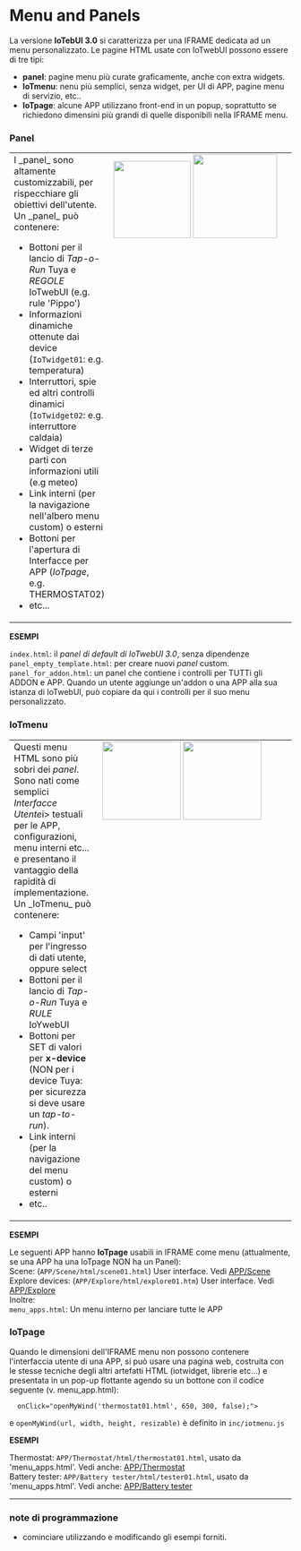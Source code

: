 # Menu and Panels
La versione **IoTebUI 3.0** si caratterizza per una IFRAME dedicata ad un menu personalizzato.
Le pagine HTML usate con IoTwebUI possono essere di tre tipi:
* **panel**: pagine menu più curate graficamente, anche con extra widgets.
* **IoTmenu**: nenu più semplici, senza widget, per UI di APP, pagine menu di servizio, etc..
* **IoTpage**: alcune APP utilizzano front-end in un popup, soprattutto se richiedono dimensini più grandi di quelle disponibili nella IFRAME menu. 

### Panel
<table><tr><td>
  I _panel_ sono altamente customizzabili, per rispecchiare gli obiettivi dell'utente. <br>
Un _panel_ può contenere:
  
* Bottoni per il lancio di _Tap-o-Run_ Tuya e _REGOLE_ IoTwebUI (e.g. rule 'Pippo')
* Informazioni dinamiche ottenute dai device (`IoTwidget01`: e.g. temperatura)
* Interruttori, spie ed altri controlli dinamici (`IoTwidget02`: e.g. interruttore caldaia)
* Widget di terze parti con informazioni utili (e.g meteo)
* Link interni (per la navigazione nell'albero menu custom) o esterni
* Bottoni per l'apertura di Interfacce per APP (_IoTpage_, e.g. THERMOSTAT02)
* etc...
</td><td width="330" style="white-space:nowrap; vertical-align:top;">
  <img width="138"  src="https://github.com/user-attachments/assets/c8186b88-2cb0-47b1-acda-95e654b01ef3"/> <img width="150"  src="https://github.com/user-attachments/assets/e0df29eb-f45f-46b0-9bbb-f5c97a49c54d"/>  
</td></tr></table>


**ESEMPI**

`index.html`: il _panel di default di IoTwebUI 3.0_, senza dipendenze<br>
`panel_empty_template.html`: per creare nuovi _panel_ custom.<br>
`panel_for_addon.html`: un panel che contiene i controlli per TUTTi gli ADDON e APP. Quando un utente aggiunge un'addon o una APP alla sua istanza di IoTwebUI, può copiare da qui i controlli per il suo menu personalizzato.

### IoTmenu
<table><tr><td>
Questi menu HTML sono più sobri dei <i>panel</i>. Sono nati come semplici <i>Interfacce Utente</i>i> testuali per le APP, configurazioni, menu interni etc... e presentano il vantaggio della rapidità di implementazione.<br>
Un _IoTmenu_ può contenere:
  
* Campi 'input' per l'ingresso di dati utente, oppure select
* Bottoni per il lancio di _Tap-o-Run_ Tuya e _RULE_ IoYwebUI
* Bottoni per SET di valori per **x-device** (NON per i device Tuya: per sicurezza si deve usare un _tap-to-run_).
* Link interni (per la navigazione del menu custom) o esterni
* etc..
  
</td><td width="330" style="white-space:nowrap; vertical-align:top;">
  <img  width="140" src="https://github.com/user-attachments/assets/037dc0c9-23ab-4404-8528-60e7e305bd49"/> <img width="140" src="https://github.com/user-attachments/assets/97b622af-95ae-4e32-9a7c-fc90960883d7" />
</td></tr></table>

**ESEMPI**

Le seguenti APP hanno **IoTpage** usabili in IFRAME come menu (attualmente, se una APP ha una IoTpage NON ha un Panel): <br>
Scene: (`APP/Scene/html/scene01.html`) User interface. Vedi [APP/Scene](https://github.com/msillano/IoTwebUI/blob/main/APP/Scene/LEGGIMI.md) <br>
Explore devices: (`APP/Explore/html/explore01.htm`) User interface. Vedi [APP/Explore](https://github.com/msillano/IoTwebUI/tree/main/APP/Explore) <br>
Inoltre: <br>
`menu_apps.html`: Un menu interno per lanciare tutte le APP<br>

### IoTpage

Quando le dimensioni dell'IFRAME menu non possono contenere l'interfaccia utente di una APP, si può usare una pagina web, costruita con le stesse tecniche degli altri artefatti HTML (iotwidget, librerie etc...) e presentata in un pop-up flottante agendo su un bottone con il codice seguente (v. menu_app.html):
```
  onClick="openMyWind('thermostat01.html', 650, 300, false);">
```
 e `openMyWind(url, width, height, resizable)`  è definito in `inc/iotmenu.js` 

**ESEMPI**

Thermostat:  `APP/Thermostat/html/thermostat01.html`, usato da 'menu_apps.html'. Vedi anche: [APP/Thermostat](https://github.com/msillano/IoTwebUI/blob/main/APP/Thermostat/README.md)  <br>
Battery tester: `APP/Battery tester/html/tester01.html`,  usato da 'menu_apps.html'. Vedi anche:  [APP/Battery tester](https://github.com/msillano/IoTwebUI/blob/main/APP/Battyery%20tester/Ba)

<hr>

### note di programmazione
* cominciare utilizzando e modificando gli esempi forniti.
